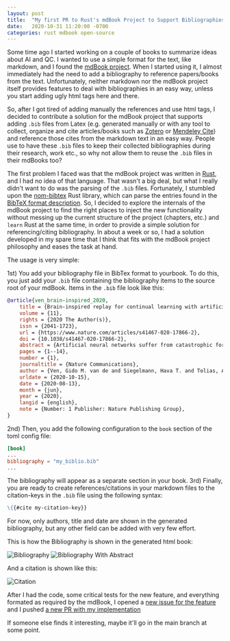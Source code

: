 ```yaml
---
layout: post
title:  "My first PR to Rust's mdBook Project to Support Bibliographies in Books"
date:   2020-10-31 11:20:00 -0700
categories: rust mdbook open-source
---
```


Some time ago I started working on a couple of books to summarize ideas about AI and QC. I wanted to use a simple format
for the text, like markdown, and I found the [mdBook project](https://github.com/rust-lang/mdBook). When I started using
it, I almost immediately had the need to add a bibliography to reference papers/books from the text. Unfortunately,
neither markdown nor the mdBook project itself provides features to deal with bibliographies in an easy way, unless you
start adding ugly html tags here and there.
   
So, after I got tired of adding manually the references and use html tags, I decided to contribute a solution for the
mdBook project that supports adding `.bib` files from Latex (e.g. generated manually or with any tool to collect, 
organize and cite articles/books such as [Zotero](https://www.zotero.org/) or [Mendeley Cite](https://www.mendeley.com/reference-management/mendeley-cite))
and reference those cites from the markdown text in an easy way. People use to have these `.bib` files to keep their
collected bibliographies during their research, work etc., so why not allow them to reuse the `.bib` files in their 
mdBooks too?

The first problem I faced was that the mdBook project was written in [Rust](https://www.rust-lang.org/), and I had no
idea of that language. That wasn't a big deal, but what I really didn't want to do was the parsing of the `.bib` files. 
Fortunately, I stumbled upon the [nom-bibtex](https://github.com/charlesvdv/nom-bibtex) Rust library, which can parse 
the entries found in the [BibTeX format description](http://www.bibtex.org/Format/). So, I decided to explore the
internals of the mdBook project to find the right places to inject the new functionality without messing up the current
structure of the project (chapters, etc.) and `learn` Rust at the same time, in order to provide a simple solution for 
referencing/citing bibliography. In about a week or so, I had a solution developed in my spare time that I think that 
fits with the mdBook project philosophy and eases the task at hand.

The usage is very simple: 

1st) You add your bibliography file in BibTex format to yourbook. To do this, you just add your 
`.bib` file containing the bibliography items to the source root of your mdBook. Items in the `.bib` file look like this:

```bibtex
@article{ven_brain-inspired_2020,
	title = {Brain-inspired replay for continual learning with artificial neural networks},
	volume = {11},
	rights = {2020 The Author(s)},
	issn = {2041-1723},
	url = {https://www.nature.com/articles/s41467-020-17866-2},
	doi = {10.1038/s41467-020-17866-2},
	abstract = {Artificial neural networks suffer from catastrophic forgetting. Unlike humans, when these networks are trained on something new, they rapidly forget what was learned before. In the brain, a mechanism thought to be important for protecting memories is the reactivation of neuronal activity patterns representing those memories. In artificial neural networks, such memory replay can be implemented as ‘generative replay’, which can successfully – and surprisingly efficiently – prevent catastrophic forgetting on toy examples even in a class-incremental learning scenario. However, scaling up generative replay to complicated problems with many tasks or complex inputs is challenging. We propose a new, brain-inspired variant of replay in which internal or hidden representations are replayed that are generated by the network’s own, context-modulated feedback connections. Our method achieves state-of-the-art performance on challenging continual learning benchmarks (e.g., class-incremental learning on {CIFAR}-100) without storing data, and it provides a novel model for replay in the brain. One challenge that faces artificial intelligence is the inability of deep neural networks to continuously learn new information without catastrophically forgetting what has been learnt before. To solve this problem, here the authors propose a replay-based algorithm for deep learning without the need to store data.},
	pages = {1--14},
	number = {1},
	journaltitle = {Nature Communications},
	author = {Ven, Gido M. van de and Siegelmann, Hava T. and Tolias, Andreas S.},
	urldate = {2020-10-15},
	date = {2020-08-13},
	month = {jun},
    year = {2020},
	langid = {english},
	note = {Number: 1 Publisher: Nature Publishing Group},
}
```
2nd) Then, you add the following configuration to the `book` section of the toml config file:

```toml
[book]
...
bibliography = "my_biblio.bib"
...
```

The bibliography will appear as a separate section in your book. 
3rd) Finally, you are ready to create references/citations in your markdown files to the citation-keys in the `.bib` file
using the following syntax:

```markdown
\{{#cite my-citation-key}}
``` 

For now, only authors, title and date are shown in the generated bibliography, but any other field can be added with 
very few effort.

This is how the Bibliography is shown in the generated html book:

![Bibliography]({{site.baseurl}}/post-images/2020-10-31-rust-mdbook-bib/bibliography.png)
![Bibliography With Abstract]({{site.baseurl}}/post-images/2020-10-31-rust-mdbook-bib/bibliowithabstract.png)

And a citation is shown like this:

![Citation]({{site.baseurl}}/post-images/2020-10-31-rust-mdbook-bib/citation.png)

After I had the code, some critical tests for the new feature, and everything formated as required by the mdBook, I opened
a [new issue for the feature](https://github.com/rust-lang/mdBook/issues/1350) and I pushed [a new PR with my implementation](https://github.com/rust-lang/mdBook/pull/1351)

If someone else finds it interesting, maybe it'll go in the main branch at some point.  